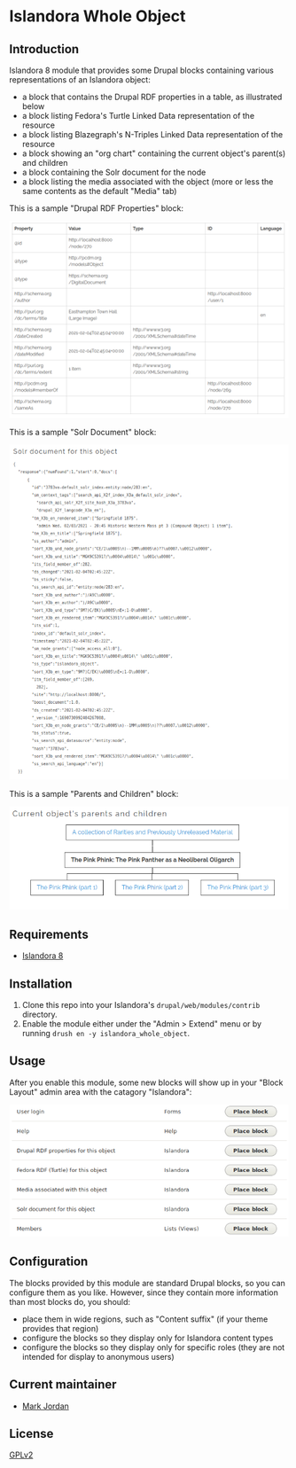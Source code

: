 # Islandora Whole Object

## Introduction

Islandora 8 module that provides some Drupal blocks containing various representations of an Islandora object:

* a block that contains the Drupal RDF properties in a table, as illustrated below
* a block listing Fedora's Turtle Linked Data representation of the resource
* a block listing Blazegraph's N-Triples Linked Data representation of the resource
* a block showing an "org chart" containing the current object's parent(s) and children
* a block containing the Solr document for the node
* a block listing the media associated with the object (more or less the same contents as the default "Media" tab)

This is a sample "Drupal RDF Properties" block:

![sample RDF properties block](docs/rdf_properties.png)

This is a sample "Solr Document" block:

![sample RDF properties block](docs/solr.png)

This is a sample "Parents and Children" block:

![sample RDF properties block](docs/hierarchy.png)


## Requirements

* [Islandora 8](https://github.com/Islandora-CLAW/islandora)

## Installation

1. Clone this repo into your Islandora's `drupal/web/modules/contrib` directory.
1. Enable the module either under the "Admin > Extend" menu or by running `drush en -y islandora_whole_object`.

## Usage

After you enable this module, some new blocks will show up in your "Block Layout" admin area with the catagory "Islandora":

![overview](docs/blocks_list.png)

## Configuration

The blocks provided by this module are standard Drupal blocks, so you can configure them as you like. However, since they contain more information than most blocks do, you should:

* place them in wide regions, such as "Content suffix" (if your theme provides that region)
* configure the blocks so they display only for Islandora content types
* configure the blocks so they display only for specific roles (they are not intended for display to anonymous users)

## Current maintainer

* [Mark Jordan](https://github.com/mjordan)

## License

[GPLv2](http://www.gnu.org/licenses/gpl-2.0.txt)
